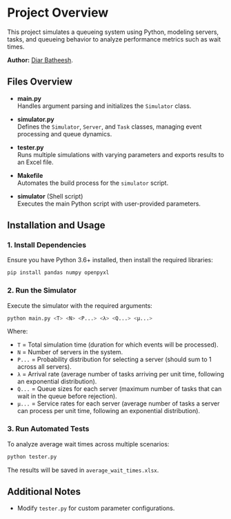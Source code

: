 # Project Overview

This project simulates a queueing system using Python, modeling servers, tasks, and queueing behavior to analyze performance metrics such as wait times.

**Author:** [Diar Batheesh](https://github.com/diar2705).

## Files Overview

- **main.py**  
  Handles argument parsing and initializes the `Simulator` class.

- **simulator.py**  
  Defines the `Simulator`, `Server`, and `Task` classes, managing event processing and queue dynamics.

- **tester.py**  
  Runs multiple simulations with varying parameters and exports results to an Excel file.

- **Makefile**  
  Automates the build process for the `simulator` script.

- **simulator** (Shell script)  
  Executes the main Python script with user-provided parameters.

## Installation and Usage

### 1. Install Dependencies

Ensure you have Python 3.6+ installed, then install the required libraries:

```sh
pip install pandas numpy openpyxl
```

### 2. Run the Simulator

Execute the simulator with the required arguments:

```sh
python main.py <T> <N> <P...> <λ> <Q...> <μ...>
```

Where:

- `T` = Total simulation time (duration for which events will be processed).
- `N` = Number of servers in the system.
- `P...` = Probability distribution for selecting a server (should sum to 1 across all servers).
- `λ` = Arrival rate (average number of tasks arriving per unit time, following an exponential distribution).
- `Q...` = Queue sizes for each server (maximum number of tasks that can wait in the queue before rejection).
- `μ...` = Service rates for each server (average number of tasks a server can process per unit time, following an exponential distribution).

### 3. Run Automated Tests

To analyze average wait times across multiple scenarios:

```sh
python tester.py
```

The results will be saved in `average_wait_times.xlsx`.

## Additional Notes

- Modify `tester.py` for custom parameter configurations.
